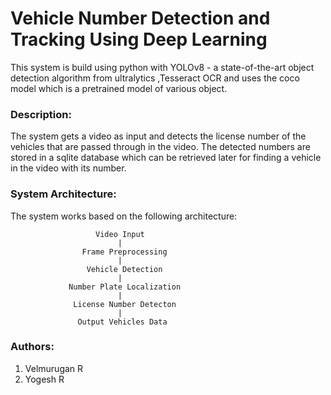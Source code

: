 # Vehicle Number Detection and Tracking Using Deep Learning
This system is build using python with YOLOv8 - a state-of-the-art object detection algorithm from ultralytics ,Tesseract OCR and uses the coco model which is a pretrained model of various object.

### Description:
The system gets a video as input and detects the license number of the vehicles that are passed through in the video. The detected numbers are stored in a sqlite database which can be retrieved later for finding a vehicle in the video with its number.

### System Architecture:
The system works based on the following architecture:
    
                       Video Input
                            |
                    Frame Preprocessing
                            |
                     Vehicle Detection
                            |
                 Number Plate Localization
                            |
                  License Number Detecton
                            |
                   Output Vehicles Data


### Authors:
1. Velmurugan R
2. Yogesh R

